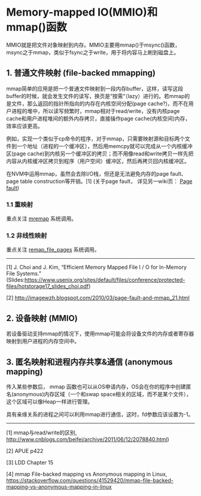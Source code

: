 # Memory-mapped IO(MMIO)和mmap()函数

MMIO就是把文件对象映射到内存。MMIO主要用mmap()于msync()函数，msync之于mmap，类似于fsync之于write，用于将内容马上刷到磁盘上。

## 1. 普通文件映射 (file-backed mmapping)

mmap简单的应用是把一个普通文件映射到一段内存buffer，这样，读写这段buffer的时候，就会发生文件的读写，换页是“按需“（lazy）进行的。若mmap的是文件，那么返回的指针所指向的内存在内核空间分配(page cache?)，而不在用户进程的堆中，所以读写频繁时，mmap相对于read/write，没有内核page cache和用户进程堆间的额外内存拷贝，直接操作page cache(内核空间)内存，效率应该更高。

例如，实现一个类似于cp命令的程序，对于mmap，只需要映射源和目标两个文件到一个地址（进程的一个缓冲区），然后用memcpy就可以完成从一个内核缓冲区(page cache)到内核另一个缓冲区的拷贝；而不用像read和write拷贝一样先把内容从内核缓冲区拷贝到程序（用户空间）缓冲区，然后再拷贝回内核缓冲区。

在NVM中运用mmap，虽然会去除I/O栈，但还是无法避免内存的page fault、page table construction等开销。[1] (关于page fault， 详见另一wiki页： [Page fault](https://github.com/zhangjaycee/real_tech/wiki/linux_031))

### 1.1 重映射

重点关注 [mremap](http://man7.org/linux/man-pages/man2/mremap.2.html) 系统调用。

### 1.2 非线性映射

重点关注 [remap_file_pages](http://man7.org/linux/man-pages/man2/remap_file_pages.2.html) 系统调用。

---

[1] J. Choi and J. Kim, “Efficient Memory Mapped File I / O for In-Memory File Systems.” (Slides:https://www.usenix.org/sites/default/files/conference/protected-files/hotstorage17_slides_choi.pdf)

[2] http://imagewzh.blogspot.com/2010/03/page-fault-and-mmap_21.html


## 2. 设备映射 (MMIO)

若设备驱动支持mmap的情况下，使用mmap可能会将设备文件的内存或者寄存器映射到用户进程的内存空间中。

## 3. 匿名映射和进程内存共享&通信 (anonymous mapping)

传入某些参数后， mmap 函数也可以从OS申请内存，OS会在你的程序中创建匿名(anonymous)内存区域（一个和swap space相关的区域，而不是某个文件），这个区域可以像Heap一样进行管理。

具有亲缘关系的进程之间可以利用mmap进行通信，这时，fd参数应该设置为-1。

---

[1] mmap与read/write的区别, http://www.cnblogs.com/beifei/archive/2011/06/12/2078840.html)

[2] APUE p422

[3] LDD Chapter 15

[4] mmap File-backed mapping vs Anonymous mapping in Linux, https://stackoverflow.com/questions/41529420/mmap-file-backed-mapping-vs-anonymous-mapping-in-linux